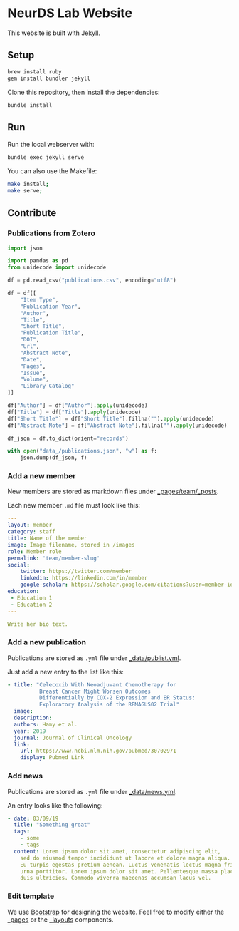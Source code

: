 # NeurDS Lab Website

This website is built with [Jekyll](https://jekyllrb.com/).

## Setup

``` bash
brew install ruby
gem install bundler jekyll
```

Clone this repository, then install the dependencies:

``` bash
bundle install
```

## Run

Run the local webserver with:

``` bash
bundle exec jekyll serve
```

You can also use the Makefile:

``` bash
make install;
make serve;
```

## Contribute

### Publications from Zotero

``` python
import json

import pandas as pd
from unidecode import unidecode

df = pd.read_csv("publications.csv", encoding="utf8")

df = df[[
    "Item Type",
    "Publication Year",
    "Author",
    "Title",
    "Short Title",
    "Publication Title",
    "DOI",
    "Url",
    "Abstract Note",
    "Date",
    "Pages",
    "Issue",
    "Volume",
    "Library Catalog"
]]

df["Author"] = df["Author"].apply(unidecode)
df["Title"] = df["Title"].apply(unidecode)
df["Short Title"] = df["Short Title"].fillna("").apply(unidecode)
df["Abstract Note"] = df["Abstract Note"].fillna("").apply(unidecode)

df_json = df.to_dict(orient="records")

with open("data_/publications.json", "w") as f:
    json.dump(df_json, f)
```

### Add a new member

New members are stored as markdown files under [_pages/team/_posts](_pages/team/_posts).

Each new member `.md` file must look like this:

``` yaml
---
layout: member
category: staff
title: Name of the member
image: Image filename, stored in /images
role: Member role
permalink: 'team/member-slug'
social:
    twitter: https://twitter.com/member
    linkedin: https://linkedin.com/in/member
    google-scholar: https://scholar.google.com/citations?user=member-id
education:
 - Education 1
 - Education 2
---

Write her bio text.
```

### Add a new publication

Publications are stored as `.yml` file under [_data/publist.yml](_data/publist.yml).

Just add a new entry to the list like this:

``` yaml
- title: "Celecoxib With Neoadjuvant Chemotherapy for
          Breast Cancer Might Worsen Outcomes
          Differentially by COX-2 Expression and ER Status:
          Exploratory Analysis of the REMAGUS02 Trial"
  image:
  description:
  authors: Hamy et al.
  year: 2019
  journal: Journal of Clinical Oncology
  link:
    url: https://www.ncbi.nlm.nih.gov/pubmed/30702971
    display: Pubmed Link
```

### Add news

Publications are stored as `.yml` file under [_data/news.yml](_data/news.yml).

An entry looks like the following:

```yaml
- date: 03/09/19
  title: "Something great"
  tags:
    - some
    - tags
  content: Lorem ipsum dolor sit amet, consectetur adipiscing elit,
    sed do eiusmod tempor incididunt ut labore et dolore magna aliqua.
    Eu turpis egestas pretium aenean. Luctus venenatis lectus magna fringilla
    urna porttitor. Lorem ipsum dolor sit amet. Pellentesque massa placerat
    duis ultricies. Commodo viverra maecenas accumsan lacus vel.
```

### Edit template

We use [Bootstrap](https://getbootstrap.com/) for designing the website. Feel free to modify either the [_pages](_pages/) or the
[_layouts](_layouts/) components.
